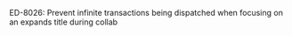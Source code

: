 ED-8026: Prevent infinite transactions being dispatched when focusing on an expands title during collab

